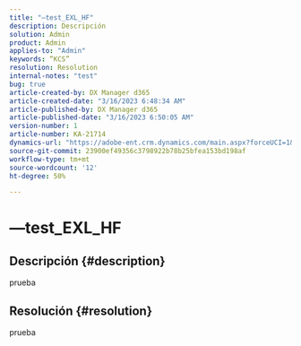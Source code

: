 ```yaml
---
title: "—test_EXL_HF"
description: Descripción
solution: Admin
product: Admin
applies-to: "Admin"
keywords: “KCS”
resolution: Resolution
internal-notes: "test"
bug: true
article-created-by: DX Manager d365
article-created-date: "3/16/2023 6:48:34 AM"
article-published-by: DX Manager d365
article-published-date: "3/16/2023 6:50:05 AM"
version-number: 1
article-number: KA-21714
dynamics-url: "https://adobe-ent.crm.dynamics.com/main.aspx?forceUCI=1&pagetype=entityrecord&etn=knowledgearticle&id=a9c8608c-c6c3-ed11-83ff-6045bd006079"
source-git-commit: 23900ef49356c3798922b78b25bfea153bd198af
workflow-type: tm+mt
source-wordcount: '12'
ht-degree: 50%

---
```


# —test_EXL_HF

## Descripción {#description}

prueba

## Resolución {#resolution}


prueba

